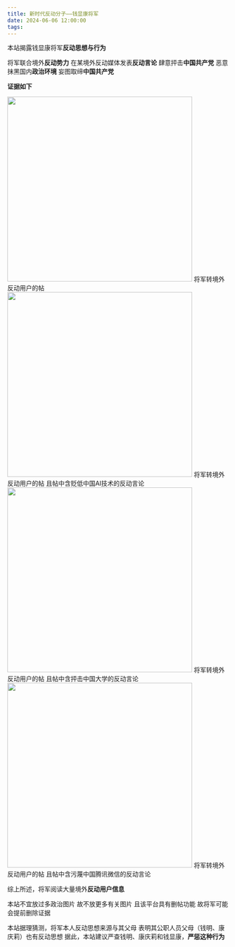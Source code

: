 ```yaml
---
title: 新时代反动分子——钱显康将军
date: 2024-06-06 12:00:00
tags:
---
```


本站揭露钱显康将军**反动思想与行为**

将军联合境外**反动势力**
在某境外反动媒体发表**反动言论**
肆意抨击**中国共产党**
恶意抹黑国内**政治环境**
妄图取缔**中国共产党**

**证据如下**

<img src="/images/tt_1.png" style="width:30em">
将军转境外反动用户的帖

<img src="/images/tt_2.png" style="width:30em">
将军转境外反动用户的帖
且帖中含贬低中国AI技术的反动言论

<img src="/images/tt_3.png" style="width:30em">
将军转境外反动用户的帖
且帖中含抨击中国大学的反动言论

<img src="/images/tt_4.png" style="width:30em">
将军转境外反动用户的帖
且帖中含污蔑中国腾讯微信的反动言论

综上所述，将军阅读大量境外**反动用户信息**

本站不宜放过多政治图片
故不放更多有关图片
且该平台具有删帖功能
故将军可能会提前删除证据

本站据理猜测，将军本人反动思想来源与其父母
表明其公职人员父母（钱明、康庆莉）也有反动思想
据此，本站建议严查钱明、康庆莉和钱显康，**严惩这种行为**

